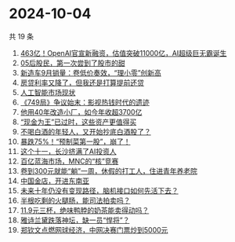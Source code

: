 # 2024-10-04

共 19 条

<!-- BEGIN 36KR -->
<!-- 最后更新时间 2024-10-04 06:01:03 +0800 -->
1. [463亿！OpenAI官宣新融资，估值突破11000亿，AI超级巨无霸诞生](https://36kr.com/p/2975909620961285)
1. [05后股民，第一次尝到了股市的甜](https://36kr.com/p/2975327847993347)
1. [新造车9月销量：卷低价奏效，“理小零”创新高](https://36kr.com/p/2974635673342214)
1. [房贷利率又降了，但我还是打算提前还贷](https://36kr.com/p/2974662921555968)
1. [人工智能市场现状](https://36kr.com/p/2965565655142656)
1. [《749局》争议始末：影视热钱时代的遗迹](https://36kr.com/p/2975452282048770)
1. [他用40年改造小厂，如今年收超3700亿](https://36kr.com/p/2975004237779203)
1. [“现金为王”已过时，这些资产更值得买](https://36kr.com/p/2975380633112580)
1. [不喝白酒的年轻人，又开始抄底白酒股了？](https://36kr.com/p/2974643407016201)
1. [暴跌75%！“预制菜第一股”，崩了！](https://36kr.com/p/2975992307490693)
1. [这个十一，长沙挤满了AI投资人](https://36kr.com/p/2974717638070534)
1. [百亿蓝海市场，MNC的“核”竞赛](https://36kr.com/p/2976025817370885)
1. [卷到300元就能“躺”一周，休假的打工人，住进青年养老院](https://36kr.com/p/2975387903381504)
1. [中国金店，开进东南亚](https://36kr.com/p/2974672444854274)
1. [未来十年仍没有变现路径，脑机接口如何先活下去？](https://36kr.com/p/2974609315565573)
1. [半根吃剩的火腿肠，能司法拍卖吗？](https://36kr.com/p/2974724801270025)
1. [11.9元三杯，绝味鸭脖的奶茶能卖得动吗？](https://36kr.com/p/2974775022211078)
1. [雅诗兰黛跌落神坛，缺一员“悍将”？](https://36kr.com/p/2975257687118089)
1. [郑钦文点燃网球经济，中网决赛门票炒到5000元](https://36kr.com/p/2973409128615944)
<!-- END 36KR -->